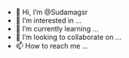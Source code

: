 - 👋 Hi, I’m @Sudamagsr
- 👀 I’m interested in ...
- 🌱 I’m currently learning ...
- 💞️ I’m looking to collaborate on ...
- 📫 How to reach me ...

<!---
Sudamagsr/Sudamagsr is a ✨ special ✨ repository because its `README.md` (this file) appears on your GitHub profile.
You can click the Preview link to take a look at your changes.
--->

